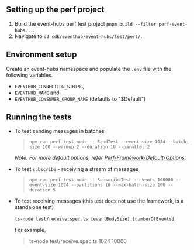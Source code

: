 ## Setting up the perf project

1. Build the event-hubs perf test project `pnpm build --filter perf-event-hubs...`.
2. Navigate to `cd sdk/eventhub/event-hubs/test/perf/`.

## Environment setup

Create an event-hubs namespace and populate the `.env` file with the following variables.

- `EVENTHUB_CONNECTION_STRING`,
- `EVENTHUB_NAME` and
- `EVENTHUB_CONSUMER_GROUP_NAME` (defaults to "$Default")

## Running the tests

- To test sending messages in batches

  > `npm run perf-test:node -- SendTest --event-size 1024 --batch-size 100 --warmup 2 --duration 10 --parallel 2`

  _Note: For more default options, refer [Perf-Framework-Default-Options](https://github.com/Azure/azure-sdk-for-js/blob/main/sdk/test-utils/perf/README.md#keyconcepts)._

- To test `subscribe` - receiving a stream of messages

  > `npm run perf-test:node -- SubscribeTest --events 100000 --event-size 1024 --partitions 10 --max-batch-size 100 --duration 5`

- To test receiving messages (this test does not use the framework, is a standalone test)

  `ts-node test/receive.spec.ts [eventBodySize] [numberOfEvents]`,

  For example,

  > ts-node test/receive.spec.ts 1024 10000
